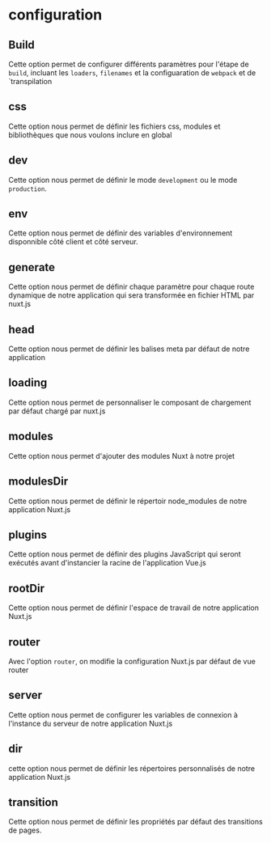 # configuration 

## Build

Cette option permet de configurer différents paramètres pour l'étape de `build`, incluant les `loaders`, `filenames` et la configuaration de `webpack` et de `transpilation

## css

Cette option nous permet de définir les fichiers css, modules et bibliothèques que nous voulons inclure en global

## dev 

Cette option nous permet de définir le mode `development` ou le mode `production`.

## env

Cette option nous permet de définir des variables d'environnement disponnible côté client et côté serveur.

## generate 

Cette option nous permet de définir chaque paramètre pour chaque route dynamique de notre application qui sera transformée en fichier HTML par nuxt.js 

## head 

Cette option nous permet de définir les balises meta par défaut de notre application 

## loading 

Cette option nous permet de personnaliser le composant de chargement par défaut chargé par nuxt.js

## modules

Cette option nous permet d'ajouter des modules Nuxt à notre projet

## modulesDir 

Cette option nous permet de définir le répertoir node_modules de notre application Nuxt.js

## plugins

Cette option nous permet de définir des plugins JavaScript qui seront exécutés avant d'instancier la racine de l'application Vue.js

## rootDir 

Cette option nous permet de définir l'espace de travail de notre application Nuxt.js

## router

Avec l'option `router`, on modifie la configuration Nuxt.js par défaut de vue router

## server

Cette option nous permet de configurer les variables de connexion à l'instance du serveur de notre application Nuxt.js

## dir 

cette option nous permet de définir les répertoires personnalisés de notre application Nuxt.js

## transition 

Cette option nous permet de définir les propriétés par défaut des transitions de pages.